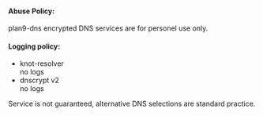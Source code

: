 #### Abuse Policy:
plan9-dns encrypted DNS services are for personel use only.

#### Logging policy:
- knot-resolver \
no logs
- dnscrypt v2 \
no logs

Service is not guaranteed, alternative DNS selections are standard practice.
